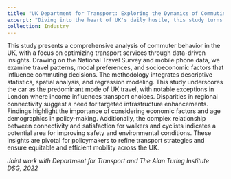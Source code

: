 ```yaml
---
title: "UK Department for Transport: Exploring the Dynamics of Commuting and Mobility in the UK"
excerpt: "Diving into the heart of UK's daily hustle, this study turns mobile data into a roadmap for smarter, fairer commuting, revealing surprising truths about how we travel, why, and what could make it better? <img src='https://raw.githubusercontent.com/skylerxx/academicpages/master/images/DfT_image.png' width='500' height='400'>"
collection: Industry
---
```


This study presents a comprehensive analysis of commuter behavior in the UK, with a focus on optimizing transport services through data-driven insights. Drawing on the National Travel Survey and mobile phone data, we examine travel patterns, modal preferences, and socioeconomic factors that influence commuting decisions. The methodology integrates descriptive statistics, spatial analysis, and regression modeling. This study underscores the car as the predominant mode of UK travel, with notable exceptions in London where income influences transport choices. Disparities in regional connectivity suggest a need for targeted infrastructure enhancements. Findings highlight the importance of considering economic factors and age demographics in policy-making. Additionally, the complex relationship between connectivity and satisfaction for walkers and cyclists indicates a potential area for improving safety and environmental conditions. These insights are pivotal for policymakers to refine transport strategies and ensure equitable and efficient mobility across the UK.

*Joint work with Department for Transport and The Alan Turing Institute DSG, 2022*
